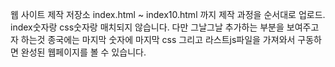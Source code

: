 웹 사이트 제작 저장소
index.html ~ index10.html 까지 제작 과정을 순서대로 업로드.
index숫자랑 css숫자랑 매치되지 않습니다. 다만 그날그날 추가하는 부분을 보여주고자 하는것 
종국에는 마지막 숫자에 마지막 css 그리고 라스트js파일을 가져와서 구동하면 완성된 웹페이지를 볼 수 있습니다.
